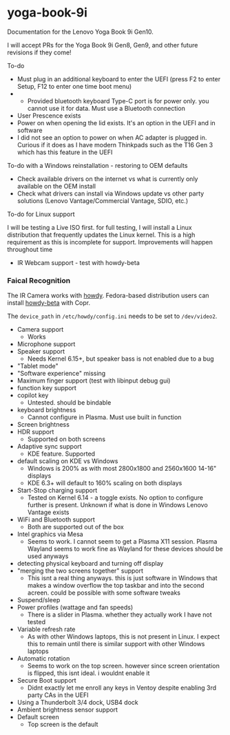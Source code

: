 # yoga-book-9i
Documentation for the Lenovo Yoga Book 9i Gen10.

I will accept PRs for the Yoga Book 9i Gen8, Gen9, and other future revisions if they come!

To-do

- Must plug in an additional keyboard to enter the UEFI (press F2 to enter Setup, F12 to enter one time boot menu)
- - Provided bluetooth keyboard Type-C port is for power only. you cannot use it for data. Must use a Bluetooth connection
- User Prescence exists
- Power on when opening the lid exists. It's an option in the UEFI and in software
- I did not see an option to power on when AC adapter is plugged in. Curious if it does as I have modern Thinkpads such as the T16 Gen 3 which has this feature in the UEFI

To-do with a Windows reinstallation - restoring to OEM defaults

- Check available drivers on the internet vs what is currently only available on the OEM install
- Check what drivers can install via Windows update vs other party solutions (Lenovo Vantage/Commercial Vantage, SDIO, etc.)

To-do for Linux support

I will be testing a Live ISO first. for full testing, I will install a Linux distribution that frequently updates the Linux kernel. This is a high requirement as this is incomplete for support. Improvements will happen throughout time

- IR Webcam support - test with howdy-beta
### Faical Recognition

The IR Camera works with [howdy](https://github.com/boltgolt/howdy). Fedora-based distribution users can install [howdy-beta](https://copr.fedorainfracloud.org/coprs/principis/howdy-beta/) with Copr.

The `device_path` in `/etc/howdy/config.ini` needs to be set to `/dev/video2`.

- Camera support
   - Works
- Microphone support
- Speaker support
   - Needs Kernel 6.15+, but speaker bass is not enabled due to a bug
- "Tablet mode"
- "Software experience" missing
- Maximum finger support (test with libinput debug gui)
- function key support
- copilot key
   - Untested. should be bindable
- keyboard brightness
   - Cannot configure in Plasma. Must use built in function
- Screen brightness
- HDR support
   - Supported on both screens
- Adaptive sync support
   - KDE feature. Supported
- default scaling on KDE vs Windows
   - Windows is 200% as with most 2800x1800 and 2560x1600 14-16" displays
   - KDE 6.3+ will default to 160% scaling on both displays
- Start-Stop charging support
   - Tested on Kernel 6.14 - a toggle exists. No option to configure further is present. Unknown if what is done in Windows Lenovo Vantage exists
- WiFi and Bluetooth support
    - Both are supported out of the box
- Intel graphics via Mesa
    - Seems to work. I cannot seem to get a Plasma X11 session. Plasma Wayland seems to work fine as Wayland for these devices should be used anyways
- detecting physical keyboard and turning off display
- "merging the two screens together" support
    - This isnt a real thing anyways. this is just software in Windows that makes a window overflow the top taskbar and into the second acreen. could be possible with some software tweaks
- Suspend/sleep
- Power profiles (wattage and fan speeds)
    - There is a slider in Plasma. whether they actually work I have not tested
- Variable refresh rate
    - As with other Windows laptops, this is not present in Linux. I expect this to remain until there is similar support with other Windows laptops
- Automatic rotation
    - Seems to work on the top screen. however since screen orientation is flipped, this isnt ideal. i wouldnt enable it
- Secure Boot support
    - Didnt exactly let me enroll any keys in Ventoy despite enabling 3rd party CAs in the UEFI
- Using a Thunderbolt 3/4 dock, USB4 dock
- Ambient brightness sensor support
- Default screen
    - Top screen is the default


